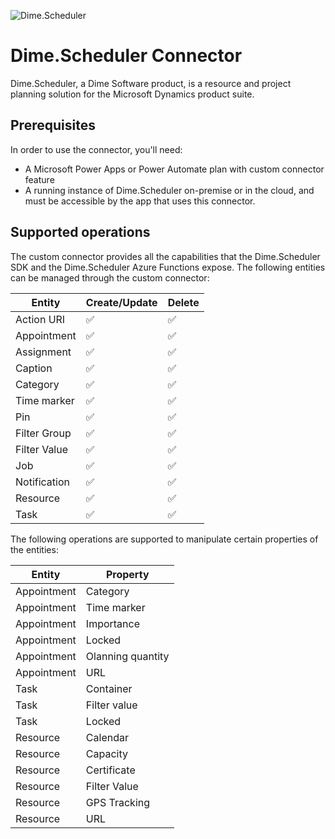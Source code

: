 ![Dime.Scheduler](https://cdn.dimescheduler.com/dime-scheduler/Dime.Scheduler-Black.png)

# Dime.Scheduler Connector

Dime.Scheduler, a Dime Software product, is a resource and project planning solution for the Microsoft Dynamics product suite.

## Prerequisites

In order to use the connector, you'll need:

- A Microsoft Power Apps or Power Automate plan with custom connector feature
- A running instance of Dime.Scheduler on-premise or in the cloud, and must be accessible by the app that uses this connector.

## Supported operations

The custom connector provides all the capabilities that the Dime.Scheduler SDK and the Dime.Scheduler Azure Functions expose.
The following entities can be managed through the custom connector:

| Entity               | Create/Update | Delete |
| -------------------- | ------------- | ------ |
| Action URI           | ✅            | ✅     |
| Appointment          | ✅            | ✅     |
| Assignment           | ✅            | ✅     |
| Caption              | ✅            | ✅     |
| Category             | ✅            | ✅     |
| Time marker          | ✅            | ✅     |
| Pin                  | ✅            | ✅     |
| Filter Group         | ✅            | ✅     |
| Filter Value         | ✅            | ✅     |
| Job                  | ✅            | ✅     |
| Notification         | ✅            | ✅     |
| Resource             | ✅            | ✅     |
| Task                 | ✅            | ✅     |

The following operations are supported to manipulate certain properties of the entities:

| Entity      | Property          |
| ----------- | ----------------- |
| Appointment | Category          |
| Appointment | Time marker       |
| Appointment | Importance        |
| Appointment | Locked            |
| Appointment | Olanning quantity |
| Appointment | URL               |
| Task        | Container         |
| Task        | Filter value      |
| Task        | Locked            |
| Resource    | Calendar          |
| Resource    | Capacity          |
| Resource    | Certificate       |
| Resource    | Filter Value      |
| Resource    | GPS Tracking      |
| Resource    | URL               |
